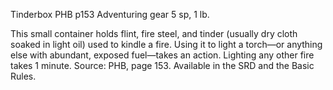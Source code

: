 Tinderbox
PHB
p153
Adventuring gear
5 sp, 1 lb.

This small container holds flint, fire steel, and tinder (usually dry cloth soaked in light oil) used to kindle a fire. Using it to light a torch—or anything else with abundant, exposed fuel—takes an action. Lighting any other fire takes 1 minute.
Source: PHB, page 153. Available in the SRD and the Basic Rules.